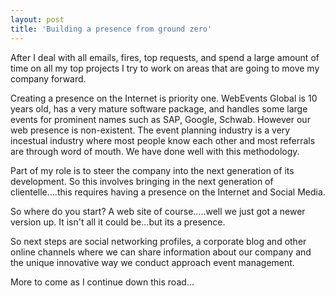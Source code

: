 ```yaml
---
layout: post
title: 'Building a presence from ground zero'
---
```

After I deal with all emails, fires, top requests, and spend a large amount of time on all my top projects I try to work on areas that are going to move my company forward.<p></p>
Creating a presence on the Internet is priority one. WebEvents Global is 10 years old, has a very mature software package, and handles some large events for prominent names such as SAP, Google, Schwab. However our web presence is non-existent. The event planning industry is a very incestual industry where most people know each other and most referrals are through word of mouth. We have done well with this methodology.<p></p>
Part of my role is to steer the company into the next generation of its development. So this involves bringing in the next generation of clientelle....this requires having a presence on the Internet and Social Media.<p></p>
So where do you start? A web site of course.....well we just got a newer version up. It isn't all it could be...but its a presence.<p></p>
So next steps are social networking profiles, a corporate blog and other online channels where we can share information about our company and the unique innovative way we conduct approach event management.<p></p>
More to come as I continue down this road...
